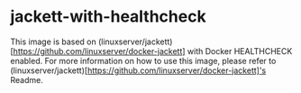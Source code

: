 # jackett-with-healthcheck

This image is based on (linuxserver/jackett)[https://github.com/linuxserver/docker-jackett] with Docker HEALTHCHECK enabled. For more information on how to use this image, please refer to (linuxserver/jackett)[https://github.com/linuxserver/docker-jackett]'s Readme.
